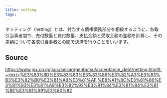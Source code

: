 ```yaml
---
title: netting
tags: 
---
```


ネッティング（netting）とは、対当する債権債務部分を相殺するように、各取引当事者間で、売付数量と買付数量、支払金額と受取金額の差額を計算し、その差額について各取引当事者との間で決済を行うことをいいます。

## Source
https://www.jpx.co.jp/jscc/seisan/genbutsu/acceptance_debt/netting.html#:~:text=%E3%83%8D%E3%83%83%E3%83%86%E3%82%A3%E3%83%B3%E3%82%B0%E3%81%A8%E3%81%AF,%E8%A1%8C%E3%81%86%E3%81%93%E3%81%A8%E3%82%92%E3%81%84%E3%81%84%E3%81%BE%E3%81%99%E3%80%82